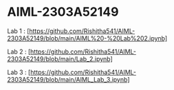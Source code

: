 # AIML-2303A52149
Lab 1 : [https://github.com/Rishitha541/AIML-2303A52149/blob/main/AIML%20-%20Lab%202.ipynb]

Lab 2 : [https://github.com/Rishitha541/AIML-2303A52149/blob/main/Lab_2.ipynb]

Lab 3 :  [https://github.com/Rishitha541/AIML-2303A52149/blob/main/AIML_Lab_3.ipynb]
